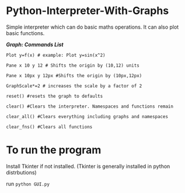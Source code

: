 
# Python-Interpreter-With-Graphs

Simple interpreter which can do basic maths operations. It can also plot basic functions. 

***Graph: Commands List***
```
Plot y=f(x) # example: Plot y=sin(x^2)

Pane x 10 y 12 # Shifts the origin by (10,12) units

Pane x 10px y 12px #Shifts the origin by (10px,12px)

GraphScale*=2 # increases the scale by a factor of 2

reset() #resets the graph to defaults

clear() #Clears the interpreter. Namespaces and functions remain

clear_all() #Clears everything including graphs and namespaces

clear_fns() #Clears all functions
```

# To run the program
Install Tkinter if not installed. (Tkinter is generally installed in python distrbutions)

run `python GUI.py`
